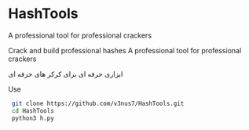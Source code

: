 # HashTools
A professional tool for professional crackers

Crack and build professional hashes
A professional tool for professional crackers

ابزاری حرفه ای برای کرکر های حرفه ای

Use
`````sh
 git clone https://github.com/v3nus7/HashTools.git
 cd HashTools
 python3 h.py
`````

